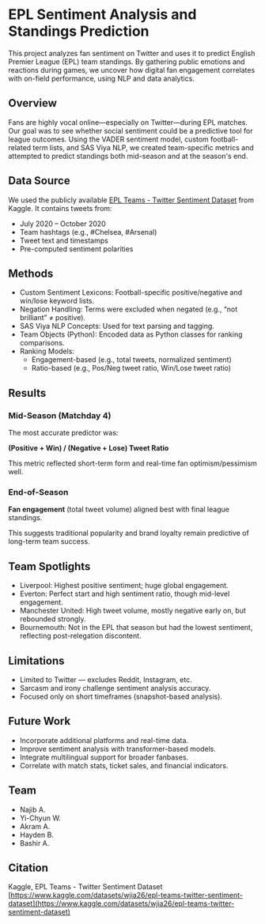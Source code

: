 # EPL Sentiment Analysis and Standings Prediction

This project analyzes fan sentiment on Twitter and uses it to predict English Premier League (EPL) team standings. By gathering public emotions and reactions during games, we uncover how digital fan engagement correlates with on-field performance, using NLP and data analytics.

## Overview

Fans are highly vocal online—especially on Twitter—during EPL matches. Our goal was to see whether social sentiment could be a predictive tool for league outcomes. Using the VADER sentiment model, custom football-related term lists, and SAS Viya NLP, we created team-specific metrics and attempted to predict standings both mid-season and at the season's end.

## Data Source

We used the publicly available [EPL Teams - Twitter Sentiment Dataset](https://www.kaggle.com/datasets/wjia26/epl-teams-twitter-sentiment-dataset) from Kaggle. It contains tweets from:
- July 2020 – October 2020
- Team hashtags (e.g., #Chelsea, #Arsenal)
- Tweet text and timestamps
- Pre-computed sentiment polarities

## Methods

- Custom Sentiment Lexicons: Football-specific positive/negative and win/lose keyword lists.
- Negation Handling: Terms were excluded when negated (e.g., “not brilliant” ≠ positive).
- SAS Viya NLP Concepts: Used for text parsing and tagging.
- Team Objects (Python): Encoded data as Python classes for ranking comparisons.
- Ranking Models:
  - Engagement-based (e.g., total tweets, normalized sentiment)
  - Ratio-based (e.g., Pos/Neg tweet ratio, Win/Lose tweet ratio)

## Results

### Mid-Season (Matchday 4)

The most accurate predictor was:

**(Positive + Win) / (Negative + Lose) Tweet Ratio**

This metric reflected short-term form and real-time fan optimism/pessimism well.

### End-of-Season

**Fan engagement** (total tweet volume) aligned best with final league standings.

This suggests traditional popularity and brand loyalty remain predictive of long-term team success.

## Team Spotlights

- Liverpool: Highest positive sentiment; huge global engagement.
- Everton: Perfect start and high sentiment ratio, though mid-level engagement.
- Manchester United: High tweet volume, mostly negative early on, but rebounded strongly.
- Bournemouth: Not in the EPL that season but had the lowest sentiment, reflecting post-relegation discontent.

## Limitations

- Limited to Twitter — excludes Reddit, Instagram, etc.
- Sarcasm and irony challenge sentiment analysis accuracy.
- Focused only on short timeframes (snapshot-based analysis).

## Future Work

- Incorporate additional platforms and real-time data.
- Improve sentiment analysis with transformer-based models.
- Integrate multilingual support for broader fanbases.
- Correlate with match stats, ticket sales, and financial indicators.

## Team

- Najib A.
- Yi-Chyun W.
- Akram A.
- Hayden B.
- Bashir A.


## Citation

Kaggle, EPL Teams - Twitter Sentiment Dataset  
[https://www.kaggle.com/datasets/wjia26/epl-teams-twitter-sentiment-dataset](https://www.kaggle.com/datasets/wjia26/epl-teams-twitter-sentiment-dataset)
